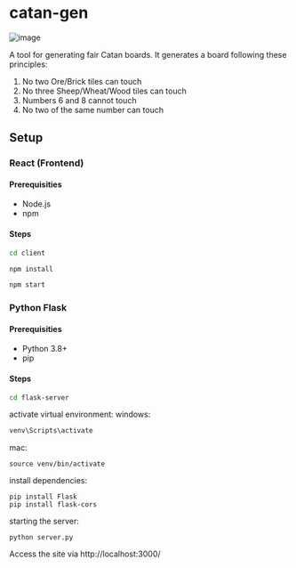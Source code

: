 # catan-gen
![image](https://github.com/user-attachments/assets/00a8cb1c-4658-4463-abe8-f0e908eaacbe)

A tool for generating fair Catan boards. It generates a board following these principles:

1. No two Ore/Brick tiles can touch    
2. No three Sheep/Wheat/Wood tiles can touch
3. Numbers 6 and 8 cannot touch
4. No two of the same number can touch


## Setup

### React (Frontend)
#### Prerequisities 
- Node.js
- npm
#### Steps
```bash
cd client
```
```bash
npm install
```
```bash
npm start
```

### Python Flask
#### Prerequisities 
- Python 3.8+
- pip
#### Steps
```bash
cd flask-server
```
activate virtual environment:
windows:
```bash
venv\Scripts\activate
```
mac:
```
source venv/bin/activate
```
install dependencies:
```
pip install Flask
pip install flask-cors
```
starting the server:
```
python server.py
```


Access the site via http://localhost:3000/
